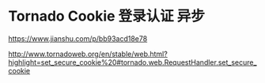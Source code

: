 # Tornado Cookie 登录认证 异步

https://www.jianshu.com/p/bb93acd18e78

http://www.tornadoweb.org/en/stable/web.html?highlight=set_secure_cookie%20#tornado.web.RequestHandler.set_secure_cookie